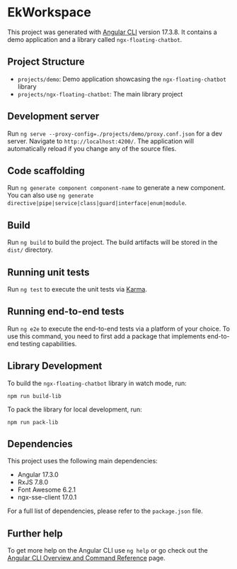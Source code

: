 # EkWorkspace

This project was generated with [Angular CLI](https://github.com/angular/angular-cli) version 17.3.8. It contains a demo application and a library called `ngx-floating-chatbot`.

## Project Structure

- `projects/demo`: Demo application showcasing the `ngx-floating-chatbot` library
- `projects/ngx-floating-chatbot`: The main library project

## Development server

Run `ng serve --proxy-config=./projects/demo/proxy.conf.json` for a dev server. Navigate to `http://localhost:4200/`. The application will automatically reload if you change any of the source files.

## Code scaffolding

Run `ng generate component component-name` to generate a new component. You can also use `ng generate directive|pipe|service|class|guard|interface|enum|module`.

## Build

Run `ng build` to build the project. The build artifacts will be stored in the `dist/` directory.

## Running unit tests

Run `ng test` to execute the unit tests via [Karma](https://karma-runner.github.io).

## Running end-to-end tests

Run `ng e2e` to execute the end-to-end tests via a platform of your choice. To use this command, you need to first add a package that implements end-to-end testing capabilities.

## Library Development

To build the `ngx-floating-chatbot` library in watch mode, run:

```
npm run build-lib
```

To pack the library for local development, run:

```
npm run pack-lib
```

## Dependencies

This project uses the following main dependencies:

- Angular 17.3.0
- RxJS 7.8.0
- Font Awesome 6.2.1
- ngx-sse-client 17.0.1

For a full list of dependencies, please refer to the `package.json` file.

## Further help

To get more help on the Angular CLI use `ng help` or go check out the [Angular CLI Overview and Command Reference](https://angular.io/cli) page.
